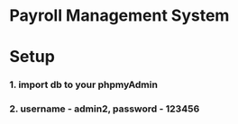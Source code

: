 # Payroll Management System
# Setup
### 1. import db to your phpmyAdmin
### 2. username - admin2, password - 123456